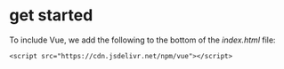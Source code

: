 # get started



To include Vue, we add the following to the bottom of the _index.html_ file:

```text
<script src="https://cdn.jsdelivr.net/npm/vue"></script>
```



